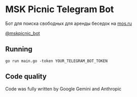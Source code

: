 # MSK Picnic Telegram Bot

Бот для поиска свободных для аренды беседок на [mos.ru](https://www.mos.ru/city/projects/parks/besedki/)

[@mskpicnic_bot](https://t.me/mskpicnic_bot)

## Running

```
go run main.go -token YOUR_TELEGRAM_BOT_TOKEN
```

## Code quality

Code was fully written by Google Gemini and Anthropic